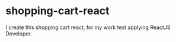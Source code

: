 # shopping-cart-react
I create this shopping cart react, for my work test applying ReactJS Developer
